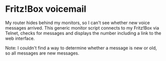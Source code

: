 Fritz!Box voicemail
===================

My router hides behind my monitors, so I can't see whether new voice messages arrived. This generic monitor script connects to my Fritz!Box via Telnet, checks for messages and displays the number including a link to the web interface.

Note: I couldn't find a way to determine whether a message is new or old, so all messages are new messages.
